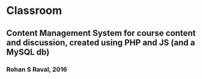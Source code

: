 # Classroom

## Content Management System for course content and discussion, created using PHP and JS (and a MySQL db)

### Rohan S Raval, 2016